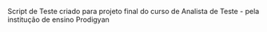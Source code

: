 Script de Teste criado para projeto final do curso de Analista de Teste - pela institução de ensino Prodigyan
